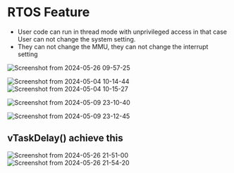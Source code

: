 # RTOS Feature
- User code can run in thread mode with unprivileged access in that case User can not change the system setting.
- They can not change the MMU, they can not change the interrupt setting

![Screenshot from 2024-05-26 09-57-25](https://github.com/PranabNandy/FreeRTOS/assets/34576104/c47cfb03-4424-459a-96c5-de8507ceb3ee)


![Screenshot from 2024-05-04 10-14-44](https://github.com/PranabNandy/FreeRTOS/assets/34576104/3c3e516b-3a1f-4bd0-a58e-bce5d4695d06)
![Screenshot from 2024-05-04 10-15-27](https://github.com/PranabNandy/FreeRTOS/assets/34576104/a7e5a009-ed9f-4723-919e-51aea33ab223)

![Screenshot from 2024-05-09 23-10-40](https://github.com/PranabNandy/FreeRTOS/assets/34576104/a77eb1a9-1148-4042-afe1-325543a1adc2)

![Screenshot from 2024-05-09 23-12-45](https://github.com/PranabNandy/FreeRTOS/assets/34576104/4d2de942-f1ae-414d-a311-a87f4506ecdf)


## vTaskDelay() achieve this
![Screenshot from 2024-05-26 21-51-00](https://github.com/PranabNandy/FreeRTOS/assets/34576104/982cc4c5-94a1-4cd4-8701-05079de0ffac)
![Screenshot from 2024-05-26 21-54-20](https://github.com/PranabNandy/FreeRTOS/assets/34576104/69f036c9-3053-40f6-ae0b-9e6cbf20fa27)
